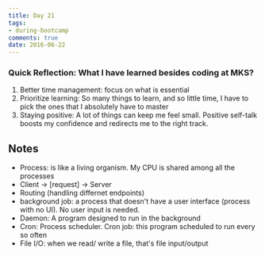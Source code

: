 ```yaml
---
title: Day 21  
tags: 
- during-bootcamp
comments: true
date: 2016-06-22
---
```


<h3> Quick Reflection: What I have learned besides coding at MKS? </h3>

1) Better time management: focus on what is essential
2) Prioritize learning: So many things to learn, and so little time, I have to pick the ones that I absolutely have to master
3) Staying positive: A lot of things can keep me feel small. Positive self-talk boosts my confidence and redirects me to the right track.



























Notes
-------------------

* Process: is like a living organism. My CPU is shared among all the processes
* Client -> [request] -> Server
* Routing (handling differnet endpoints)
* background job: a process that doesn't have a user interface (process with no UI). No user input is needed.
* Daemon: A program designed to run in the background
*  Cron: Process scheduler. Cron job: this program scheduled to run every so often
* File I/O: when we read/ write a file, that's file input/output














































